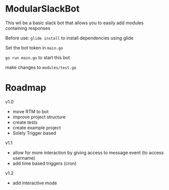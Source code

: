 # ModularSlackBot
This wil be a basic slack bot that allows you to easily add modules containing responses

Before use:
`glide install` to install dependencies using glide

Set the bot token in `main.go`

`go run main.go` to start this bot

make changes to `modules/test.go`

# Roadmap
v1.0
- move RTM to bot
- improve project structure
- create tests
- create example project
- Solely Trigger based

v1.1
- allow for more interaction by giving access to message event (to access username)
- add time based triggers (cron)

v1.2
- add interactive mode